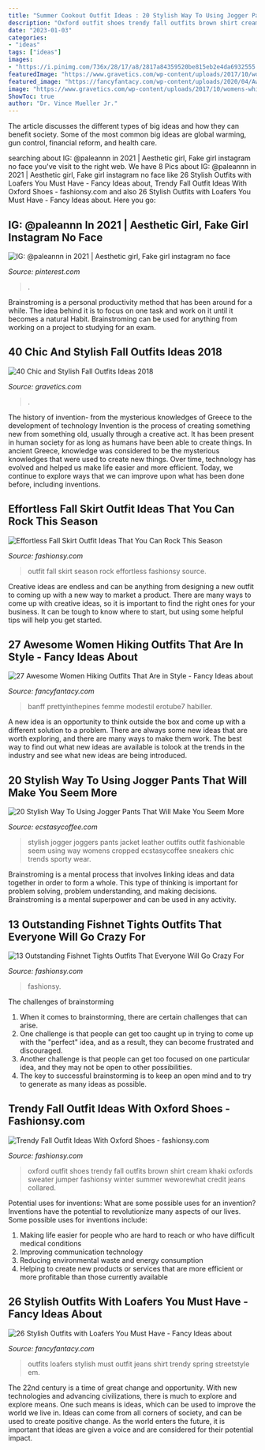 ```yaml
---
title: "Summer Cookout Outfit Ideas : 20 Stylish Way To Using Jogger Pants That Will Make You Seem More"
description: "Oxford outfit shoes trendy fall outfits brown shirt cream khaki oxfords sweater jumper fashionsy winter summer weworewhat credit jeans collared"
date: "2023-01-03"
categories:
- "ideas"
tags: ["ideas"]
images:
- "https://i.pinimg.com/736x/28/17/a8/2817a84359520be815eb2e4da6932555.jpg"
featuredImage: "https://www.gravetics.com/wp-content/uploads/2017/10/womens-white-scoop-neck-long-sleeved-shirt.jpg"
featured_image: "https://fancyfantacy.com/wp-content/uploads/2020/04/Awesome-Women-Hiking-Outfits-That-Are-in-Style-6.jpg"
image: "https://www.gravetics.com/wp-content/uploads/2017/10/womens-white-scoop-neck-long-sleeved-shirt.jpg"
ShowToc: true
author: "Dr. Vince Mueller Jr."
---
```



The article discusses the different types of big ideas and how they can benefit society. Some of the most common big ideas are global warming, gun control, financial reform, and health care.

	

		
searching about IG: @paleannn in 2021 | Aesthetic girl, Fake girl instagram no face you've visit to the right web. We have 8 Pics about IG: @paleannn in 2021 | Aesthetic girl, Fake girl instagram no face like 26 Stylish Outfits with Loafers You Must Have - Fancy Ideas about, Trendy Fall Outfit Ideas With Oxford Shoes - fashionsy.com and also 26 Stylish Outfits with Loafers You Must Have - Fancy Ideas about. Here you go:
		
    
## IG: @paleannn In 2021 | Aesthetic Girl, Fake Girl Instagram No Face

<img loading=lazy src="https://i.pinimg.com/736x/28/17/a8/2817a84359520be815eb2e4da6932555.jpg" onerror="this.onerror=null;this.src='https://tse3.mm.bing.net/th?id=OIP.IsYF03f97EUKRjYVkda6gAHaJ3&amp;pid=15.1';" alt="IG: @paleannn in 2021 | Aesthetic girl, Fake girl instagram no face">

_Source: pinterest.com_

>. 

	

Brainstroming is a personal productivity method that has been around for a while. The idea behind it is to focus on one task and work on it until it becomes a natural Habit. Brainstroming can be used for anything from working on a project to studying for an exam.

    
## 40 Chic And Stylish Fall Outfits Ideas 2018

<img loading=lazy src="https://www.gravetics.com/wp-content/uploads/2017/10/womens-white-scoop-neck-long-sleeved-shirt.jpg" onerror="this.onerror=null;this.src='https://tse4.mm.bing.net/th?id=OIP.tu-ozXNFGEx8UxNvPfsdcAHaRX&amp;pid=15.1';" alt="40 Chic and Stylish Fall Outfits Ideas 2018">

_Source: gravetics.com_

>. 

	

The history of invention- from the mysterious knowledges of Greece to the development of technology
Invention is the process of creating something new from something old, usually through a creative act. It has been present in human society for as long as humans have been able to create things. In ancient Greece, knowledge was considered to be the mysterious knowledges that were used to create new things. Over time, technology has evolved and helped us make life easier and more efficient. Today, we continue to explore ways that we can improve upon what has been done before, including inventions.

    
## Effortless Fall Skirt Outfit Ideas That You Can Rock This Season

<img loading=lazy src="https://fashionsy.com/wp-content/uploads/2017/09/fall-outfit-7.jpg" onerror="this.onerror=null;this.src='https://tse3.mm.bing.net/th?id=OIP.zwRYkJfqng5_5jutafxsIQHaLH&amp;pid=15.1';" alt="Effortless Fall Skirt Outfit Ideas That You Can Rock This Season">

_Source: fashionsy.com_

>outfit fall skirt season rock effortless fashionsy source. 

	

Creative ideas are endless and can be anything from designing a new outfit to coming up with a new way to market a product. There are many ways to come up with creative ideas, so it is important to find the right ones for your business. It can be tough to know where to start, but using some helpful tips will help you get started.

    
## 27 Awesome Women Hiking Outfits That Are In Style - Fancy Ideas About

<img loading=lazy src="https://fancyfantacy.com/wp-content/uploads/2020/04/Awesome-Women-Hiking-Outfits-That-Are-in-Style-6.jpg" onerror="this.onerror=null;this.src='https://tse1.mm.bing.net/th?id=OIP.xiWhnu_1OryZoSkgGZ3_OgHaKX&amp;pid=15.1';" alt="27 Awesome Women Hiking Outfits That Are in Style - Fancy Ideas about">

_Source: fancyfantacy.com_

>banff prettyinthepines femme modestil erotube7 habiller. 

	

A new idea is an opportunity to think outside the box and come up with a different solution to a problem. There are always some new ideas that are worth exploring, and there are many ways to make them work. The best way to find out what new ideas are available is tolook at the trends in the industry and see what new ideas are being introduced.

    
## 20 Stylish Way To Using Jogger Pants That Will Make You Seem More

<img loading=lazy src="http://www.ecstasycoffee.com/wp-content/uploads/2016/09/cropped-white-joggers-with-a-leather-jacket-and-retro-style-shades.jpg" onerror="this.onerror=null;this.src='https://tse3.mm.bing.net/th?id=OIP.Y_Hq3n7jCw2n9MZ8KVfPNwHaKj&amp;pid=15.1';" alt="20 Stylish Way To Using Jogger Pants That Will Make You Seem More">

_Source: ecstasycoffee.com_

>stylish jogger joggers pants jacket leather outfits outfit fashionable seem using way womens cropped ecstasycoffee sneakers chic trends sporty wear. 

	

Brainstroming is a mental process that involves linking ideas and data together in order to form a whole. This type of thinking is important for problem solving, problem understanding, and making decisions. Brainstroming is a mental superpower and can be used in any activity.

    
## 13 Outstanding Fishnet Tights Outfits That Everyone Will Go Crazy For

<img loading=lazy src="http://fashionsy.com/wp-content/uploads/2017/04/fishnet-tights-outfit-4-768x1152.jpg" onerror="this.onerror=null;this.src='https://tse2.mm.bing.net/th?id=OIP.8LM3B6dkJY08AhQOZLfm1AHaLH&amp;pid=15.1';" alt="13 Outstanding Fishnet Tights Outfits That Everyone Will Go Crazy For">

_Source: fashionsy.com_

>fashionsy. 

	

The challenges of brainstorming
1. When it comes to brainstorming, there are certain challenges that can arise.
2. One challenge is that people can get too caught up in trying to come up with the "perfect" idea, and as a result, they can become frustrated and discouraged.
3. Another challenge is that people can get too focused on one particular idea, and they may not be open to other possibilities.
4. The key to successful brainstorming is to keep an open mind and to try to generate as many ideas as possible.

    
## Trendy Fall Outfit Ideas With Oxford Shoes - Fashionsy.com

<img loading=lazy src="http://fashionsy.com/wp-content/uploads/2014/09/cc5ba345e4f3498e1c28c0b16f656b6a.jpg" onerror="this.onerror=null;this.src='https://tse2.mm.bing.net/th?id=OIP._UQIJXveAEupgD_HdRKr6gHaKZ&amp;pid=15.1';" alt="Trendy Fall Outfit Ideas With Oxford Shoes - fashionsy.com">

_Source: fashionsy.com_

>oxford outfit shoes trendy fall outfits brown shirt cream khaki oxfords sweater jumper fashionsy winter summer weworewhat credit jeans collared. 

	

Potential uses for inventions: What are some possible uses for an invention?
Inventions have the potential to revolutionize many aspects of our lives. Some possible uses for inventions include: 
1. Making life easier for people who are hard to reach or who have difficult medical conditions 
2. Improving communication technology 
3. Reducing environmental waste and energy consumption 
4. Helping to create new products or services that are more efficient or more profitable than those currently available 

    
## 26 Stylish Outfits With Loafers You Must Have - Fancy Ideas About

<img loading=lazy src="https://fancyfantacy.com/wp-content/uploads/2020/04/Stylish-Outfits-with-Loafers-You-Must-Have-16.jpg" onerror="this.onerror=null;this.src='https://tse1.mm.bing.net/th?id=OIP.LKm1KrtWgYQ4nO3_2bok2gHaLE&amp;pid=15.1';" alt="26 Stylish Outfits with Loafers You Must Have - Fancy Ideas about">

_Source: fancyfantacy.com_

>outfits loafers stylish must outfit jeans shirt trendy spring streetstyle em. 

	

The 22nd century is a time of great change and opportunity. With new technologies and advancing civilizations, there is much to explore and explore means. One such means is ideas, which can be used to improve the world we live in. Ideas can come from all corners of society, and can be used to create positive change. As the world enters the future, it is important that ideas are given a voice and are considered for their potential impact.

